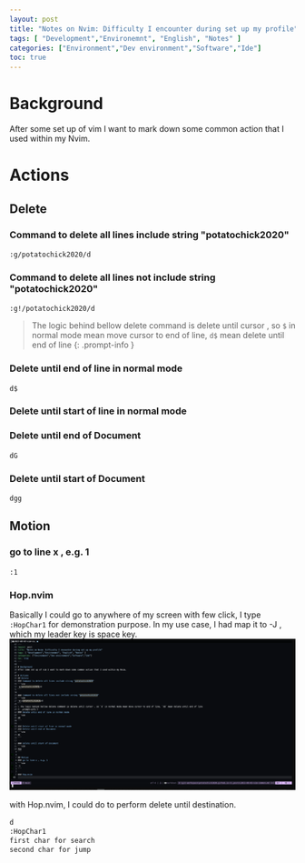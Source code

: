 ```yaml
---
layout: post
title: "Notes on Nvim: Difficulty I encounter during set up my profile"
tags: [ "Development","Environemnt", "English", "Notes" ]
categories: ["Environment","Dev environment","Software","Ide"]
toc: true
---
```


# Background
After some set up of vim I want to mark down some common action that I used within my Nvim.

# Actions
## Delete
### Command to delete all lines include string "potatochick2020"
```vim
:g/potatochick2020/d
```

### Command to delete all lines not include string "potatochick2020"
```vim
:g!/potatochick2020/d
```
> The logic behind bellow delete command is delete until cursor , so `$` in normal mode mean move cursor to end of line, `d$` mean delete until end of line 
{: .prompt-info }
### Delete until end of line in normal mode
```vim
d$
```

### Delete until start of line in normal mode
### Delete until end of Document
```vim
dG
```

### Delete until start of Document
```vim
dgg
```

## Motion 
### go to line x , e.g. 1
```vim
:1
```

### Hop.nvim
Basically I could go to anywhere of my screen with few click, I type `:HopChar1` for demonstration purpose. In my use case, I had map it to <Leader>-J , which my leader key is space key.
![hop.nvim demo](/assets/img/dev-environment/software/nvim/hopnvim-demo.gif)

with Hop.nvim, I could do to perform delete until destination. 
```vim
d
:HopChar1
first char for search
second char for jump
```

